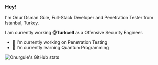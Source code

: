 ### Hey!

I'm Onur Osman Güle, Full-Stack Developer and Penetration Tester from Istanbul, Turkey.

I am currently working **@Turkcell** as a Offensive Security Engineer.

- 🔭 I’m currently working on Penetration Testing
- 🌱 I’m currently learning Quantum Programming

![Onurgule's GitHub stats](https://github-readme-stats.vercel.app/api?username=onurgule&show_icons=true&theme=radical)
